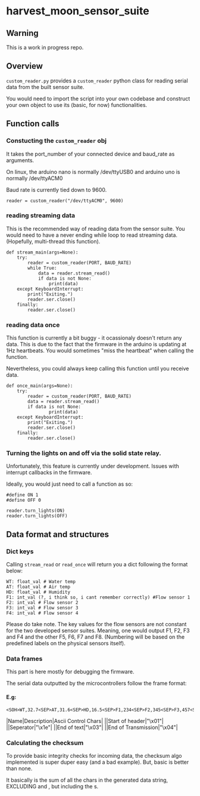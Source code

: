 # harvest_moon_sensor_suite

## Warning
This is a work in progress repo.

## Overview

`custom_reader.py` provides a `custom_reader` python class for reading serial data from the built sensor suite.

You would need to import the script into your own codebase and construct your own object to use its (basic, for now) functionalities.

## Function calls

### Constucting the `custom_reader` obj

It takes the port_number of your connected device and baud_rate as arguments.

On linux, the arduino nano is normally /dev/ttyUSB0 and arduino uno is normally /dev/ttyACM0

Baud rate is currently tied down to 9600.


```
reader = custom_reader("/dev/ttyACM0", 9600)
```

### reading streaming data

This is the recommended way of reading data from the sensor suite. You would need to have a never ending while loop to read streaming data. (Hopefully, multi-thread this function).

```
def stream_main(args=None):
    try:
        reader = custom_reader(PORT, BAUD_RATE)
        while True:
            data = reader.stream_read()
            if data is not None:
                print(data)
    except KeyboardInterrupt:
        print("Exiting.")
        reader.ser.close()
    finally:
        reader.ser.close()
```


### reading data once

This function is currently a bit buggy - it ocassionaly doesn't return any data. This is due to the fact that the firmware in the arduino is updating at 1Hz heartbeats. You would sometimes "miss the heartbeat" when calling the function.

Nevertheless, you could always keep calling this function until you receive data.

```
def once_main(args=None):
    try:
        reader = custom_reader(PORT, BAUD_RATE)
        data = reader.stream_read()
        if data is not None:
                print(data)
    except KeyboardInterrupt:
        print("Exiting.")
        reader.ser.close()
    finally:
        reader.ser.close()
```

### Turning the lights on and off via the solid state relay.

Unfortunately, this feature is currently under development. Issues with interrupt callbacks in the firmware.

Ideally, you would just need to call a function as so:

```
#define ON 1
#define OFF 0

reader.turn_lights(ON)
reader.turn_lights(OFF)
```

## Data format and structures

### Dict keys
Calling `stream_read` or `read_once` will return you a dict following the format below:

```
WT: float_val # Water temp
AT: float_val # Air temp
HD: float_val # Humidity
F1: int_val (?, i think so, i cant remember correctly) #Flow sensor 1
F2: int_val # Flow sensor 2
F3: int_val # Flow sensor 3
F4: int_val # Flow sensor 4
```

Please do take note. The key values for the flow sensors are not constant for the two developed sensor suites. Meaning, one would output F1, F2, F3 and F4 and the other F5, F6, F7 and F8. (Numbering will be based on the predefined labels on the physical sensors itself).

### Data frames

This part is here mostly for debugging the firmware.

The serial data outputted by the microcontrollers follow the frame format:

#### E.g:
```
<SOH>WT,32.7<SEP>AT,31.6<SEP>HD,16.5<SEP>F1,234<SEP>F2,345<SEP>F3,457<SEP>F4,678<EOText>checksum<EOTrans>
```

|Name|Description|Ascii Control Chars|
|<SOH>|Start of header|"\x01"|
|<SEP>|Seperator|"\x1e"|
|<EOText>|End of text|"\x03"|
|<EOTrans>|End of Transmission|"\x04"|
  
### Calculating the checksum

To provide basic integrity checks for incoming data, the checksum algo implemented is super duper easy (and a bad example). But, basic is better than none.

It basically is the sum of all the chars in the generated data string, EXCLUDING <SOH> <EOText> and <EOTrans>, but including the <SEP>s.
  


